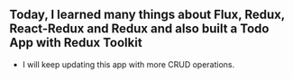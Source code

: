 ## Today, I learned many things about Flux, Redux, React-Redux and Redux and also built a Todo App with Redux Toolkit

- I will keep updating this app with more CRUD operations.